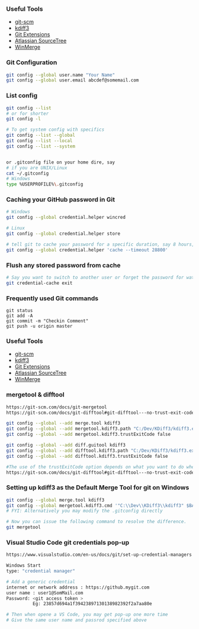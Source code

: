 
### Useful Tools
* [git-scm](https://git-scm.com/)
* [kdiff3](http://kdiff3.sourceforge.net/)
* [Git Extensions](https://github.com/gitextensions/gitextensions)
* [Atlassian SourceTree](https://www.sourcetreeapp.com/)
* [WinMerge](http://winmerge.org/?lang=en)



### Git Configuration
```bash
git config --global user.name "Your Name"
git config --global user.email abcdef@somemail.com

```


### List config
```bash
git config --list
# or for shorter
git config -l

# To get system config with specifics
git config --list --global
git config --list --local
git config --list --system


or .gitconfig file on your home dire, say
# if you are UNIX/Linux
cat ~/.gitconfig
# Windows
type %USERPROFILE%\.gitconfig
```

### Caching your GitHub password in Git
```bash
# Windows
git config --global credential.helper wincred

# Linux
git config --global credential.helper store

# tell git to cache your password for a specific duration, say 8 hours, then.
git config --global credential.helper 'cache --timeout 28800'
```


### Flush any stored password from cache
```bash
# Say you want to switch to another user or forget the password for wathever reason
git credential-cache exit
```


### Frequently used Git commands
```
git status
git add -A
git commit -m "Checkin Comment"
git push -u origin master
```


### Useful Tools
* [git-scm](https://git-scm.com/)
* [kdiff3](http://kdiff3.sourceforge.net/)
* [Git Extensions](https://github.com/gitextensions/gitextensions)
* [Atlassian SourceTree](https://www.sourcetreeapp.com/)
* [WinMerge](http://winmerge.org/?lang=en)


### mergetool & difftool
```bash
https://git-scm.com/docs/git-mergetool
https://git-scm.com/docs/git-difftool#git-difftool---no-trust-exit-code

git config --global --add merge.tool kdiff3
git config --global --add mergetool.kdiff3.path "C:/Dev/KDiff3/kdiff3.exe"
git config --global --add mergetool.kdiff3.trustExitCode false

git config --global --add diff.guitool kdiff3
git config --global --add difftool.kdiff3.path "C:/Dev/KDiff3/kdiff3.exe"
git config --global --add difftool.kdiff3.trustExitCode false

#The use of the trustExitCode option depends on what you want to do when diff tool returns.
https://git-scm.com/docs/git-difftool#git-difftool---no-trust-exit-code
```

### Setting up kdiff3 as the Default Merge Tool for git on Windows
```bash
git config --global merge.tool kdiff3
git config --global mergetool.kdiff3.cmd '"C:\\Dev\\KDiff3\\kdiff3" $BASE $LOCAL $REMOTE -o $MERGED'
# FYI: Alternatively you may modify the .gitconfig directly

# Now you can issue the following command to resolve the difference.
git mergetool
```


### Visual Studio Code git credentials pop-up
```bash
https://www.visualstudio.com/en-us/docs/git/set-up-credential-managers

Windows Start
type: "credential manager"

# Add a generic credential
internet or network address : https://github.mygit.com
user name : user1@SomMail.com
Password: <git access token >
          Eg: 23857d694a1f39423897130138982392f2a7aa80e

# Then when opene a VS Code, you may get pop-up one more time
# Give the same user name and passrod specified above
```

